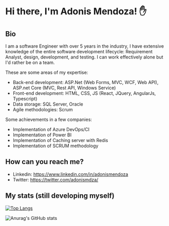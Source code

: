 # Hi there, I'm Adonis Mendoza! :hand:

## Bio
I am a software Engineer with over 5 years in the industry, I have extensive knowledge of the entire software development lifecycle: Requirement Analyst, design, development, and testing. I can work effectively alone but I'd rather be on a team.

These are some areas of my expertise:
- Back-end development: ASP.Net (Web Forms, MVC, WCF, Web API), ASP.net Core (MVC, Rest API, Windows Service)
- Front-end development: HTML, CSS, JS (React, JQuery, AngularJs, Typescript)
- Data storage: SQL Server, Oracle
- Agile methodologies: Scrum

Some achievements in a few companies:
- Implementation of Azure DevOps/CI
- Implementation of Power BI
- Implementation of Caching server with Redis
- Implementation of SCRUM methodology

## How can you reach me?

- Linkedin: https://www.linkedin.com/in/adonismendoza
- Twitter: https://twitter.com/adonismdza/



## My stats (still developing myself)
[![Top Langs](https://github-readme-stats.vercel.app/api/top-langs/?username=adonismendozaperez&layout=compact&theme=radical)](https://github.com/adonismendozaperez/github-readme-stats)

![Anurag's GitHub stats](https://github-readme-stats.vercel.app/api?username=adonismendozaperez&theme=radical&show_icons=true)
